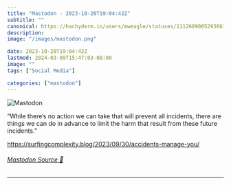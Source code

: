 ```yaml
---
title: "Mastodon - 2023-10-20T19:04:42Z"
subtitle: ""
canonical: https://hachyderm.io/users/mweagle/statuses/111268900529366198
description:
image: "/images/mastodon.png"

date: 2023-10-20T19:04:42Z
lastmod: 2024-03-09T15:47:03-08:00
image: ""
tags: ["Social Media"]

categories: ["mastodon"]
---
```

![Mastodon](/images/mastodon.png)

<p>“While there’s no action we can take that will prevent all incidents, there are things we can do in advance to limit the harm that result from these future incidents.”</p><p><a href="https://surfingcomplexity.blog/2023/09/30/accidents-manage-you/" target="_blank" rel="nofollow noopener noreferrer" translate="no"><span class="invisible">https://</span><span class="ellipsis">surfingcomplexity.blog/2023/09</span><span class="invisible">/30/accidents-manage-you/</span></a></p>


###### [Mastodon Source 🐘](https://hachyderm.io/@mweagle/111268900529366198)

___

